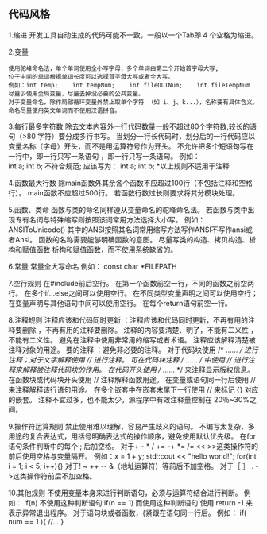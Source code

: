 ## 代码风格

1.缩进
	开发工具自动生成的代码可能不一致，一般以一个Tab即 4 个空格为缩进。

2.变量

	使用驼峰命名法，单个单词使用全小写字母，多个单词由第二个开始首字母大写;
	位于中间的单词根据单词长度可以选择首字母大写或者全大写。
	例如：int temp;    int tempNum;    int fileOUTNum;    int fileTempNum 
	尽量少使用全局变量，尽量去掉没必要的公共变量。
	对于变量命名，除作局部循环变量外禁止取单个字符 （如 i、j、k...），名称要有具体含义。
	命名尽量使用英文单词而不使用汉语拼音。

3.每行最多字符数
	除去文本内容外一行代码数量一般不超过80个字符数,较长的语句（>80 字符）要分成多行书写。
	当划分一行长代码时，划分后的一行代码应以变量名称（字母）开头，而不是用运算符号作为开头。
	不允许把多个短语句写在一行中，即一行只写一条语句 ，即一行只写一条语句。
	例如：  
		int a; int b;  不符合规范;
	应该写为：
		int a;
		int b;
	*以上规则不适用于注释

4.函数最大行数
	除main函数外其余各个函数不应超过100行（不包括注释和空格行）。
	main函数不应超过500行。
	若函数行数过长则要求将其分模块处理。
	
5.函数、类命
	函数与类的命名同样遵从变量命名的驼峰命名法。
	若函数与类中出现专有名词与特殊缩写则按照该词常用方法选择大小写。
	例如： ANSIToUnicode()    其中的ANSI按照其名词常用缩写方法写作ANSI不写作ansi或者Ansi。
	函数的名称需要能够明确函数的意图。
	尽量写类的构造、拷贝构造、析构和赋值函数 析构和赋值函数，而不使用系统缺省的。
	
6.常量
	常量全大写命名
	例如： const char *FILEPATH
	
7.空行规则
	在#include前后空行。
	在第一个函数前空一行，不同的函数之前空两行。
	在多个if...else之间可以使用空行。
	在不同类型变量声明之间可以使用空行；在变量声明与其他语句中间可以使用空行。
	在每个return语句前空一行。
	
8.注释规则
	注释应该和代码同时更新 ：注释应该和代码同时更新，不再有用的注释要删除 ，不再有用的注释要删除。
	注释的内容要清楚、明了，不能有二义性 ，不能有二义性。 
	避免在注释中使用非常用的缩写或者术语。
	注释应该解释清楚被注释对象的用途。
	要的注释 ：避免非必要的注释。
	对于代码块使用  /* ...... */  进行注释；对于文字解释使用  //  进行注释。
	可在代码块注释  /* ...... */  中使用  //  进行注释来解释被注释代码块的作用。
	在代码开头使用  /* ...... */  来注释显示版权信息。
	在函数块或代码块开头使用  //  注释解释函数用途。
	在变量或语句同一行后使用  //  来注释解释该行语句用途。
	在多个嵌套中在嵌套末尾下一行使用  //  来标记  {}  对应的嵌套。
	注释不宜过多，也不能太少，源程序中有效注释量控制在 20％~30%之间。

9.操作符运算规则
	禁止使用难以理解，容易产生歧义的语句。 
	不编写太复杂、多用途的复合表达式，用括号明确表达式的操作顺序，避免使用默认优先级。
	在for语句条件判断中的每个 ; 后加空格。
	对于+ - * / += -+ *= /= << >>这类操作符的前后使用空格与变量隔开。
	例如：x = 1 + y;
		std::cout << "hello world!";
	      for(int i = 1; i < 5; i++){}
	对于! ~ ++ -- &（地址运算符）等前后不加空格。
	对于［ ］ .  ->这类操作符前后不加空格。
	
10.其他规则
	不使用变量本身来进行判断语句，必须与运算符结合进行判断。
	例如： if(n) 		不使用这种判断语句
		   if(n == 1)   而使用这种判断语句
	使用  return -1  来表示异常退出程序。
	对于语句块或者函数，{紧跟在语句同一行后。
	例如： if( num == 1 ){
			 //...
			}
